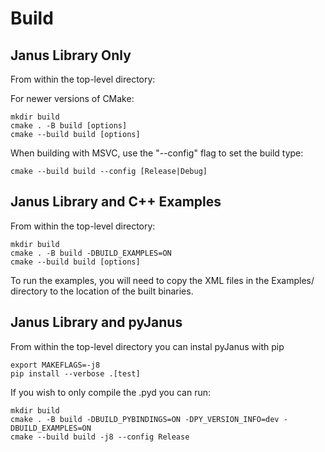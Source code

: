 # Build

## Janus Library Only

From within the top-level directory:

For newer versions of CMake:

```console
mkdir build
cmake . -B build [options]
cmake --build build [options]
```

When building with MSVC, use the "--config" flag to set the build type:

```console
cmake --build build --config [Release|Debug]
```

## Janus Library and C++ Examples

From within the top-level directory:

```console
mkdir build
cmake . -B build -DBUILD_EXAMPLES=ON
cmake --build build [options]
```

To run the examples, you will need to copy the XML files in the Examples/ directory to the location of the built binaries.

## Janus Library and pyJanus

From within the top-level directory you can instal pyJanus with pip

```console
export MAKEFLAGS=-j8
pip install --verbose .[test]
```

If you wish to only compile the .pyd you can run:

```console
mkdir build
cmake . -B build -DBUILD_PYBINDINGS=ON -DPY_VERSION_INFO=dev -DBUILD_EXAMPLES=ON
cmake --build build -j8 --config Release
```
